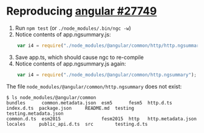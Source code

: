 # Reproducing [angular #27749](https://github.com/angular/angular/issues/27749)
1. Run `npm test` (or `./node_modules/.bin/ngc -w`)
2. Notice contents of app.ngsummary.js:
```javascript
    var i4 = require("./node_modules/@angular/common/http/http.ngsummary");
```
3. Save app.ts, which should cause ngc to re-compile
4. Notice contents of app.ngsummary.js again:
```javascript
    var i4 = require("./node_modules/@angular/common/http.ngsummary");
```

The file `node_modules/@angular/common/http.ngsummary` does not exist:
```
$ ls node_modules/@angular/common
bundles      common.metadata.json  esm5      fesm5  http.d.ts           index.d.ts  package.json     README.md  testing       testing.metadata.json
common.d.ts  esm2015               fesm2015  http   http.metadata.json  locales     public_api.d.ts  src        testing.d.ts
```
